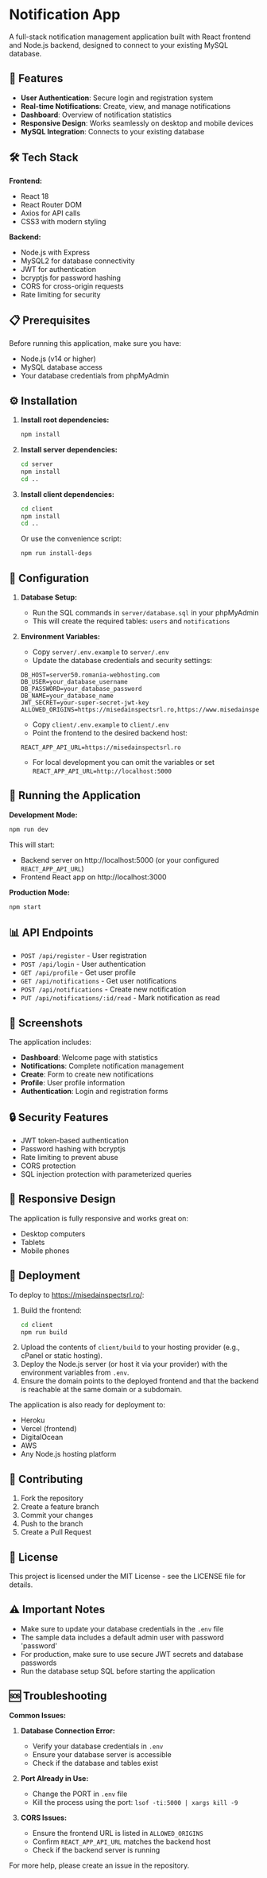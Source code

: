 # Notification App

A full-stack notification management application built with React frontend and Node.js backend, designed to connect to your existing MySQL database.

## 🚀 Features

- **User Authentication**: Secure login and registration system
- **Real-time Notifications**: Create, view, and manage notifications
- **Dashboard**: Overview of notification statistics
- **Responsive Design**: Works seamlessly on desktop and mobile devices
- **MySQL Integration**: Connects to your existing database

## 🛠️ Tech Stack

**Frontend:**

- React 18
- React Router DOM
- Axios for API calls
- CSS3 with modern styling

**Backend:**

- Node.js with Express
- MySQL2 for database connectivity
- JWT for authentication
- bcryptjs for password hashing
- CORS for cross-origin requests
- Rate limiting for security

## 📋 Prerequisites

Before running this application, make sure you have:

- Node.js (v14 or higher)
- MySQL database access
- Your database credentials from phpMyAdmin

## ⚙️ Installation

1. **Install root dependencies:**

   ```bash
   npm install
   ```

2. **Install server dependencies:**

   ```bash
   cd server
   npm install
   cd ..
   ```

3. **Install client dependencies:**

   ```bash
   cd client
   npm install
   cd ..
   ```

   Or use the convenience script:

   ```bash
   npm run install-deps
   ```

## 🔧 Configuration

1. **Database Setup:**

   - Run the SQL commands in `server/database.sql` in your phpMyAdmin
   - This will create the required tables: `users` and `notifications`

2. **Environment Variables:**
   - Copy `server/.env.example` to `server/.env`
   - Update the database credentials and security settings:
   ```env
   DB_HOST=server50.romania-webhosting.com
   DB_USER=your_database_username
   DB_PASSWORD=your_database_password
   DB_NAME=your_database_name
   JWT_SECRET=your-super-secret-jwt-key
   ALLOWED_ORIGINS=https://misedainspectsrl.ro,https://www.misedainspectsrl.ro
   ```
   - Copy `client/.env.example` to `client/.env`
   - Point the frontend to the desired backend host:
   ```env
   REACT_APP_API_URL=https://misedainspectsrl.ro
   ```
   - For local development you can omit the variables or set `REACT_APP_API_URL=http://localhost:5000`

## 🚀 Running the Application

**Development Mode:**

```bash
npm run dev
```

This will start:

- Backend server on http://localhost:5000 (or your configured `REACT_APP_API_URL`)
- Frontend React app on http://localhost:3000

**Production Mode:**

```bash
npm start
```

## 📊 API Endpoints

- `POST /api/register` - User registration
- `POST /api/login` - User authentication
- `GET /api/profile` - Get user profile
- `GET /api/notifications` - Get user notifications
- `POST /api/notifications` - Create new notification
- `PUT /api/notifications/:id/read` - Mark notification as read

## 🎨 Screenshots

The application includes:

- **Dashboard**: Welcome page with statistics
- **Notifications**: Complete notification management
- **Create**: Form to create new notifications
- **Profile**: User profile information
- **Authentication**: Login and registration forms

## 🔒 Security Features

- JWT token-based authentication
- Password hashing with bcryptjs
- Rate limiting to prevent abuse
- CORS protection
- SQL injection protection with parameterized queries

## 📱 Responsive Design

The application is fully responsive and works great on:

- Desktop computers
- Tablets
- Mobile phones

## 🚀 Deployment

To deploy to https://misedainspectsrl.ro/:

1. Build the frontend:
   ```bash
   cd client
   npm run build
   ```
2. Upload the contents of `client/build` to your hosting provider (e.g., cPanel or static hosting).
3. Deploy the Node.js server (or host it via your provider) with the environment variables from `.env`.
4. Ensure the domain points to the deployed frontend and that the backend is reachable at the same domain or a subdomain.

The application is also ready for deployment to:

- Heroku
- Vercel (frontend)
- DigitalOcean
- AWS
- Any Node.js hosting platform

## 🤝 Contributing

1. Fork the repository
2. Create a feature branch
3. Commit your changes
4. Push to the branch
5. Create a Pull Request

## 📄 License

This project is licensed under the MIT License - see the LICENSE file for details.

## ⚠️ Important Notes

- Make sure to update your database credentials in the `.env` file
- The sample data includes a default admin user with password 'password'
- For production, make sure to use secure JWT secrets and database passwords
- Run the database setup SQL before starting the application

## 🆘 Troubleshooting

**Common Issues:**

1. **Database Connection Error:**

   - Verify your database credentials in `.env`
   - Ensure your database server is accessible
   - Check if the database and tables exist

2. **Port Already in Use:**

   - Change the PORT in `.env` file
   - Kill the process using the port: `lsof -ti:5000 | xargs kill -9`

3. **CORS Issues:**
   - Ensure the frontend URL is listed in `ALLOWED_ORIGINS`
   - Confirm `REACT_APP_API_URL` matches the backend host
   - Check if the backend server is running

For more help, please create an issue in the repository.
